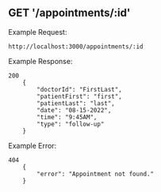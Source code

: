 ## GET '/appointments/:id'


Example Request:

    http://localhost:3000/appointments/:id


Example Response:

    200
        {
            "doctorId": "FirstLast",
            "patientFirst": "first",
            "patientLast": "last",
            "date": "08-15-2022",
            "time": "9:45AM",
            "type": "follow-up"
        }


Example Error:

    404
        {
            "error": "Appointment not found."
        }
